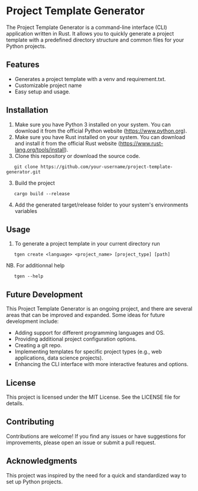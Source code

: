 # Project Template Generator

The Project Template Generator is a command-line interface (CLI) application written in Rust. 
It allows you to quickly generate a project template with a predefined directory structure and common files for your Python projects.

## Features
- Generates a project template with a venv and requirement.txt.
- Customizable project name
- Easy setup and usage.

## Installation
1. Make sure you have Python 3 installed on your system. You can download it from the official Python website (https://www.python.org).
2. Make sure you have Rust installed on your system. You can download and install it from the official Rust website (https://www.rust-lang.org/tools/install).
3. Clone this repository or download the source code.
```shell
   git clone https://github.com/your-username/project-template-generator.git
```
3. Build the project
```shell
   cargo build --release
```
4. Add the generated target/release folder to your system's environments variables

## Usage
1. To generate a project template in your current directory run
```shell
   tgen create <language> <project_name> [project_type] [path]
```
NB. For additionnal help
```shell
   tgen --help
```

## Future Development 
This Project Template Generator is an ongoing project, and there are several areas that can be improved and expanded. Some ideas for future development include:

- Adding support for different programming languages and OS.
- Providing additional project configuration options.
- Creating a git repo. 
- Implementing templates for specific project types (e.g., web applications, data science projects).
- Enhancing the CLI interface with more interactive features and options.

## License
This project is licensed under the MIT License. See the LICENSE file for details.

## Contributing
Contributions are welcome! If you find any issues or have suggestions for improvements, please open an issue or submit a pull request.

## Acknowledgments
This project was inspired by the need for a quick and standardized way to set up Python projects.
